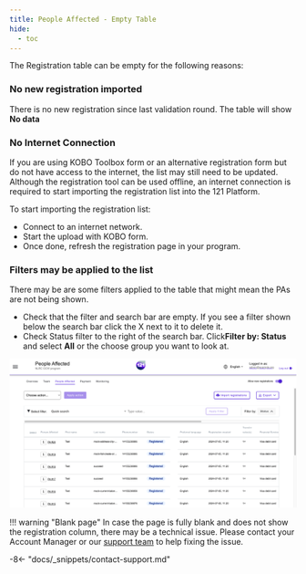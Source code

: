 ```yaml
---
title: People Affected - Empty Table
hide:
  - toc
---
```


The Registration table can be empty for the following reasons:

### No new registration imported

There is no new registration since last validation round.
The table will show **No data**

### No Internet Connection

If you are using KOBO Toolbox form or an alternative registration form but do not have access to the internet, the list may still need to be updated.
Although the registration tool can be used offline, an internet connection is required to start importing the registration list into the 121 Platform.

To start importing the registration list:

- Connect to an internet network.
- Start the upload with KOBO form.
- Once done, refresh the registration page in your program.

### Filters may be applied to the list

There may be are some filters applied to the table that might mean the PAs are not being shown.

- Check that the filter and search bar are empty. If you see a filter shown below the search bar click the X next to it to delete it.
- Check Status filter to the right of the search bar. Click**Filter by: Status** and select **All** or the choose group you want to look at.

![Filter Status Registered](https://raw.githubusercontent.com/global-121/121-platform/main/e2e/tests/__screenshots__/UserManualScreenshots/userManualScreenshots.spec.ts/FilterFunctionStatusSearch.png)


!!! warning "Blank page"
    In case the page is fully blank and does not show the registration column, there may be a technical issue.
    Please contact your Account Manager or our [support team](mailto:support@121.global) to help fixing the issue.

-8<- "docs/_snippets/contact-support.md"
